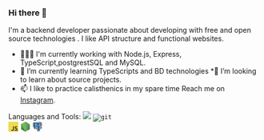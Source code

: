 ### Hi there 👋

I'm a  backend developer passionate about developing with free and open source technologies . I like API structure and functional websites.
* 👨🏽‍💻 I'm currently working with Node.js, Express, TypeScript,postgrestSQL and MySQL.
* 🌱 I’m currently learning TypeScripts and BD technologies
*🚀  I’m looking to learn about source projects.
* 📫 I like to practice calisthenics in my spare time Reach me on [Instagram](https://instagram.com/urquijopastrana).


Languages and Tools:
<code><img height="20"  src="https://upload.wikimedia.org/wikipedia/commons/2/2d/Visual_Studio_Code_1.18_icon.svg"></code>
<code><img src="https://www.vectorlogo.zone/logos/git-scm/git-scm-icon.svg" alt="git" height="20"/> </code>
<code><img height="20" src="https://raw.githubusercontent.com/github/explore/80688e429a7d4ef2fca1e82350fe8e3517d3494d/topics/javascript/javascript.png"></code>
<code><img height="20" src="https://raw.githubusercontent.com/github/explore/80688e429a7d4ef2fca1e82350fe8e3517d3494d/topics/nodejs/nodejs.png"></code>
<code><img src="https://raw.githubusercontent.com/devicons/devicon/master/icons/postgresql/postgresql-original.svg" height="20"/></code>
